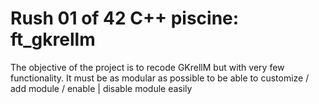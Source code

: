 # Rush 01 of 42 C++ piscine: ft_gkrellm

The objective of the project is to recode GKrellM but with very few functionality.
It must be as modular as possible to be able to customize / add module / enable | disable module easily

